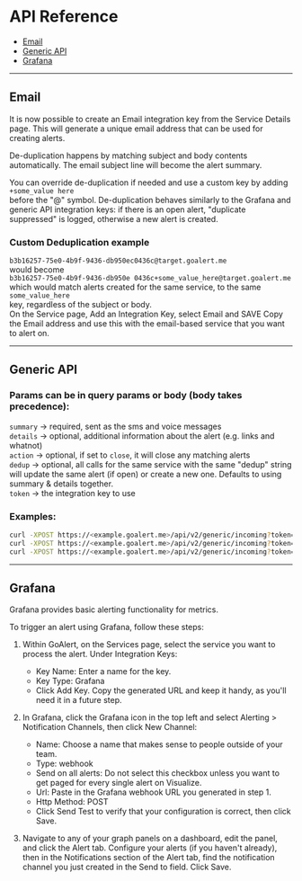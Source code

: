 # API Reference

- [Email](#Email)
- [Generic API](#Generic_API)
- [Grafana](#Grafana)

---

## Email

It is now possible to create an Email integration key from the Service Details page. This will generate a unique email address that can be used for creating alerts.

De-duplication happens by matching subject and body contents automatically. The email subject line will become the alert summary.

You can override de-duplication if needed and use a custom key by adding  
`+some_value here`  
before the "@" symbol. De-duplication behaves similarly to the Grafana and generic API integration keys: if there is an open alert, "duplicate suppressed" is logged, otherwise a new alert is created.

### Custom Deduplication example

`b3b16257-75e0-4b9f-9436-db950ec0436c@target.goalert.me`  
would become  
`b3b16257-75e0-4b9f-9436-db950e 0436c+some_value_here@target.goalert.me`  
which would match alerts created for the same service, to the same  
`some_value_here`  
key, regardless of the subject or body.  
On the Service page, Add an Integration Key, select Email and SAVE Copy the Email address and use this with the email-based service that you want to alert on.

---

## Generic API

### Params can be in query params or body (body takes precedence):

`summary` -> required, sent as the sms and voice messages  
`details` -> optional, additional information about the alert (e.g. links and whatnot)  
`action` -> optional, if set to `close`, it will close any matching alerts  
`dedup` -> optional, all calls for the same service with the same "dedup" string will update the same alert (if open) or create a new one. Defaults to using summary & details together.  
`token` -> the integration key to use

### Examples:

```bash
curl -XPOST https://<example.goalert.me>/api/v2/generic/incoming?token=key-here&summary=test
curl -XPOST https://<example.goalert.me>/api/v2/generic/incoming?token=key-here&summary=test&dedup=disk-check
curl -XPOST https://<example.goalert.me>/api/v2/generic/incoming?token=key-here&summary=test&action=close
```

---

## Grafana

Grafana provides basic alerting functionality for metrics.

To trigger an alert using Grafana, follow these steps:

1. Within GoAlert, on the Services page, select the service you want to process the alert. Under Integration Keys:

   - Key Name: Enter a name for the key.
   - Key Type: Grafana
   - Click Add Key. Copy the generated URL and keep it handy, as you'll need it in a future step.

2. In Grafana, click the Grafana icon in the top left and select Alerting > Notification Channels, then click New Channel:

   - Name: Choose a name that makes sense to people outside of your team.
   - Type: webhook
   - Send on all alerts: Do not select this checkbox unless you want to get paged for every single alert on Visualize.
   - Url: Paste in the Grafana webhook URL you generated in step 1.
   - Http Method: POST
   - Click Send Test to verify that your configuration is correct, then click Save.

3. Navigate to any of your graph panels on a dashboard, edit the panel, and click the Alert tab. Configure your alerts (if you haven't already), then in the Notifications section of the Alert tab, find the notification channel you just created in the Send to field. Click Save.
